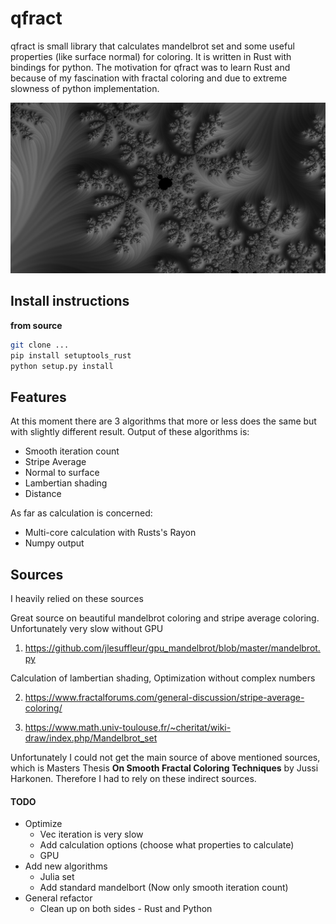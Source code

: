 
# qfract

qfract is small library that calculates mandelbrot set and some useful properties (like surface normal) for coloring. It is written in Rust with bindings for python.
The motivation for qfract was to learn Rust and because of my fascination with fractal coloring and due to extreme slowness of python implementation. 

<img src="images/image.png" class="center" width="800"/>


## Install instructions

**from source**
```bash
git clone ...
pip install setuptools_rust
python setup.py install
```

## Features
At this moment there are 3 algorithms that more or less does the same but with slightly different result. Output of these algorithms is:
- Smooth iteration count
- Stripe Average
- Normal to surface
- Lambertian shading
- Distance

As far as calculation is concerned:
- Multi-core calculation with Rusts's Rayon
- Numpy output

## Sources
I heavily relied on these sources

Great source on beautiful mandelbrot coloring and stripe average coloring. Unfortunately very slow without GPU
1) https://github.com/jlesuffleur/gpu_mandelbrot/blob/master/mandelbrot.py

Calculation of lambertian shading, Optimization without complex numbers

2) https://www.fractalforums.com/general-discussion/stripe-average-coloring/

3) https://www.math.univ-toulouse.fr/~cheritat/wiki-draw/index.php/Mandelbrot_set

Unfortunately I could not get the main source of above mentioned sources, which is Masters Thesis **On Smooth Fractal Coloring Techniques** by Jussi Harkonen. Therefore I had to rely on these indirect sources.

#### TODO
- Optimize
    - Vec iteration is very slow
    - Add calculation options (choose what properties to calculate)
    - GPU
- Add new algorithms
  - Julia set
  - Add standard mandelbort (Now only smooth iteration count)
-  General refactor
    -  Clean up on both sides - Rust and Python
